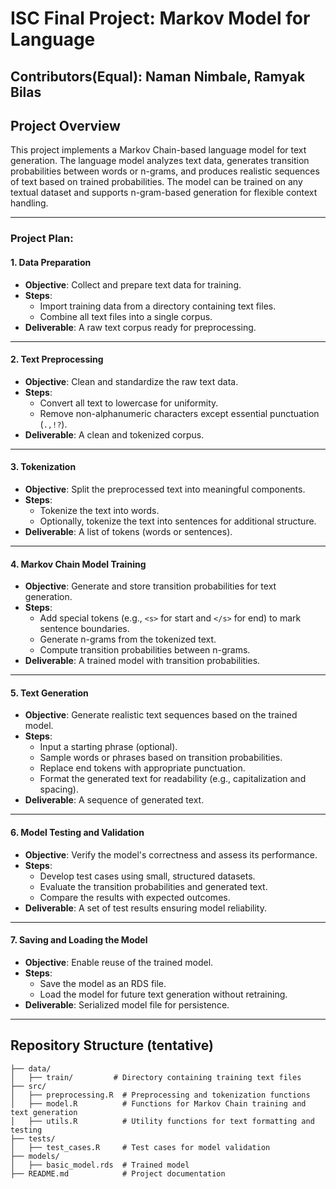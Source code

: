 # ISC Final Project: Markov Model for Language
## Contributors(Equal): Naman Nimbale, Ramyak Bilas

## Project Overview
This project implements a Markov Chain-based language model for text generation. The language model analyzes text data, generates transition probabilities between words or n-grams, and produces realistic sequences of text based on trained probabilities. The model can be trained on any textual dataset and supports n-gram-based generation for flexible context handling.

---

### Project Plan:

#### 1. **Data Preparation**
   - **Objective**: Collect and prepare text data for training.
   - **Steps**:
     - Import training data from a directory containing text files.
     - Combine all text files into a single corpus.
   - **Deliverable**: A raw text corpus ready for preprocessing.

---

#### 2. **Text Preprocessing**
   - **Objective**: Clean and standardize the raw text data.
   - **Steps**:
     - Convert all text to lowercase for uniformity.
     - Remove non-alphanumeric characters except essential punctuation (`.,!?`).
   - **Deliverable**: A clean and tokenized corpus.

---

#### 3. **Tokenization**
   - **Objective**: Split the preprocessed text into meaningful components.
   - **Steps**:
     - Tokenize the text into words.
     - Optionally, tokenize the text into sentences for additional structure.
   - **Deliverable**: A list of tokens (words or sentences).

---

#### 4. **Markov Chain Model Training**
   - **Objective**: Generate and store transition probabilities for text generation.
   - **Steps**:
     - Add special tokens (e.g., `<s>` for start and `</s>` for end) to mark sentence boundaries.
     - Generate n-grams from the tokenized text.
     - Compute transition probabilities between n-grams.
   - **Deliverable**: A trained model with transition probabilities.

---

#### 5. **Text Generation**
   - **Objective**: Generate realistic text sequences based on the trained model.
   - **Steps**:
     - Input a starting phrase (optional).
     - Sample words or phrases based on transition probabilities.
     - Replace end tokens with appropriate punctuation.
     - Format the generated text for readability (e.g., capitalization and spacing).
   - **Deliverable**: A sequence of generated text.

---

#### 6. **Model Testing and Validation**
   - **Objective**: Verify the model's correctness and assess its performance.
   - **Steps**:
     - Develop test cases using small, structured datasets.
     - Evaluate the transition probabilities and generated text.
     - Compare the results with expected outcomes.
   - **Deliverable**: A set of test results ensuring model reliability.

---

#### 7. **Saving and Loading the Model**
   - **Objective**: Enable reuse of the trained model.
   - **Steps**:
     - Save the model as an RDS file.
     - Load the model for future text generation without retraining.
   - **Deliverable**: Serialized model file for persistence.

---

## Repository Structure (tentative)
```plaintext
├── data/
│   ├── train/         # Directory containing training text files
├── src/
│   ├── preprocessing.R  # Preprocessing and tokenization functions
│   ├── model.R          # Functions for Markov Chain training and text generation
│   ├── utils.R          # Utility functions for text formatting and testing
├── tests/
│   ├── test_cases.R     # Test cases for model validation
├── models/
│   ├── basic_model.rds  # Trained model
├── README.md            # Project documentation


